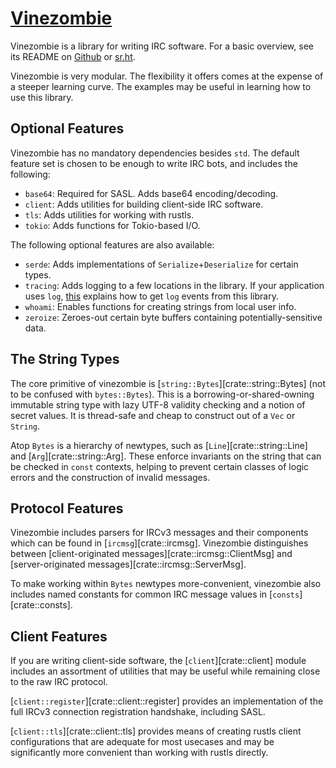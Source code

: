 # [Vinezombie](https://github.com/vinezombie/vinezombie)

Vinezombie is a library for writing IRC software.
For a basic overview, see its README
on [Github](https://github.com/vinezombie/vinezombie#readme)
or [sr.ht](https://git.sr.ht/~daemoness/vinezombie).

Vinezombie is very modular.
The flexibility it offers comes at the expense of a steeper learning curve.
The examples may be useful in learning how to use this library.

## Optional Features

Vinezombie has no mandatory dependencies besides `std`.
The default feature set is chosen to be enough to write IRC bots,
and includes the following:

* `base64`: Required for SASL.
Adds base64 encoding/decoding.
* `client`:
Adds utilities for building client-side IRC software.
* `tls`:
Adds utilities for working with rustls.
* `tokio`:
Adds functions for Tokio-based I/O.

The following optional features are also available:

* `serde`:
Adds implementations of `Serialize`+`Deserialize` for certain types.
* `tracing`:
Adds logging to a few locations in the library.
If your application uses `log`,
[this](https://docs.rs/tracing/0.1/tracing/#emitting-log-records)
explains how to get `log` events from this library.
* `whoami`:
Enables functions for creating strings from local user info.
* `zeroize`:
Zeroes-out certain byte buffers containing potentially-sensitive data.

## The String Types

The core primitive of vinezombie is [`string::Bytes`][crate::string::Bytes]
(not to be confused with `bytes::Bytes`).
This is a borrowing-or-shared-owning immutable string type with
lazy UTF-8 validity checking and a notion of secret values.
It is thread-safe and cheap to construct out of a `Vec` or `String`.

Atop `Bytes` is a hierarchy of newtypes,
such as [`Line`][crate::string::Line] and [`Arg`][crate::string::Arg].
These enforce invariants on the string that can be checked in
`const` contexts, helping to prevent certain classes of logic errors and
the construction of invalid messages.

## Protocol Features

Vinezombie includes parsers for IRCv3 messages and their components
which can be found in [`ircmsg`][crate::ircmsg].
Vinezombie distinguishes between
[client-originated messages][crate::ircmsg::ClientMsg]
and [server-originated messages][crate::ircmsg::ServerMsg].

To make working within `Bytes` newtypes more-convenient,
vinezombie also includes named constants for common IRC message values in
[`consts`][crate::consts].

## Client Features

If you are writing client-side software,
the [`client`][crate::client] module includes an assortment of utilities
that may be useful while remaining close to the raw IRC protocol.

[`client::register`][crate::client::register] provides an implementation
of the full IRCv3 connection registration handshake, including SASL.

[`client::tls`][crate::client::tls] provides means of creating
rustls client configurations that are adequate for most usecases
and may be significantly more convenient than working with rustls directly.
